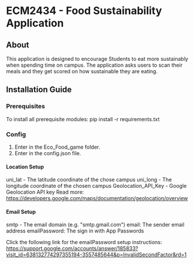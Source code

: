# ECM2434 - Food Sustainability Application
## About
This application is designed to encourage Students to eat more sustainably when spending time on campus. The application asks users to scan their meals and they get scored on how sustainable they are eating.

## Installation Guide 
### Prerequisites
To install all prerequisite modules:
pip install -r requirements.txt

### Config
1. Enter in the Eco_Food_game folder.
2. Enter in the config.json file.

#### Location Setup

uni_lat - The latitude coordinate of the chose campus
uni_long - The longitude coordinate of the chosen campus
Geolocation_API_Key - Google Geolocation API key 
  Read more: https://developers.google.com/maps/documentation/geolocation/overview

#### Email Setup

smtp - The email domain (e.g. "smtp.gmail.com")
email: The sender email address
emailPassword: The sign in with App Passwords

Click the following link for the emailPassword setup instructions:
https://support.google.com/accounts/answer/185833?visit_id=638132774297355194-3557485644&p=InvalidSecondFactor&rd=1
